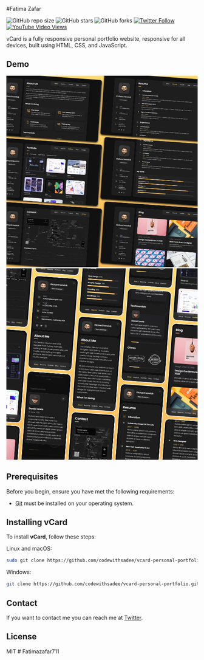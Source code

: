 #Fatima Zafar

![GitHub repo size](https://img.shields.io/github/repo-size/codewithsadee/vcard-personal-portfolio)
![GitHub stars](https://img.shields.io/github/stars/codewithsadee/vcard-personal-portfolio?style=social)
![GitHub forks](https://img.shields.io/github/forks/codewithsadee/vcard-personal-portfolio?style=social)
[![Twitter Follow](https://img.shields.io/twitter/follow/codewithsadee_?style=social)](https://twitter.com/intent/follow?screen_name=codewithsadee_)
[![YouTube Video Views](https://img.shields.io/youtube/views/SoxmIlgf2zM?style=social)](https://youtu.be/SoxmIlgf2zM)

vCard is a fully responsive personal portfolio website, responsive for all devices, built using HTML, CSS, and JavaScript.

## Demo

![vCard Desktop Demo](./website-demo-image/desktop.png "Desktop Demo")
![vCard Mobile Demo](./website-demo-image/mobile.png "Mobile Demo")

## Prerequisites

Before you begin, ensure you have met the following requirements:

* [Git](https://git-scm.com/downloads "Download Git") must be installed on your operating system.

## Installing vCard

To install **vCard**, follow these steps:

Linux and macOS:

```bash
sudo git clone https://github.com/codewithsadee/vcard-personal-portfolio.git
```

Windows:

```bash
git clone https://github.com/codewithsadee/vcard-personal-portfolio.git
```

## Contact

If you want to contact me you can reach me at [Twitter](https://www.twitter.com/codewithsadee).

## License

MIT
#   F a t i m a z a f a r 7 1 1 
 
 
